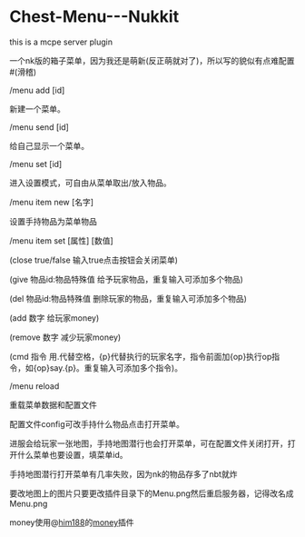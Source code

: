 # Chest-Menu---Nukkit
this is a mcpe server plugin

一个nk版的箱子菜单，因为我还是萌新(反正萌就对了)，所以写的貌似有点难配置#(滑稽)

/menu add [id]

新建一个菜单。

/menu send [id]

给自己显示一个菜单。

/menu set [id]

进入设置模式，可自由从菜单取出/放入物品。

/menu item new [名字]

设置手持物品为菜单物品

/menu item set [属性] [数值]

(close  true/false  输入true点击按钮会关闭菜单)

(give  物品id:物品特殊值  给予玩家物品，重复输入可添加多个物品)

(del  物品id:物品特殊值  删除玩家的物品，重复输入可添加多个物品)

(add  数字  给玩家money)

(remove  数字  减少玩家money)

(cmd  指令  用.代替空格，{p}代替执行的玩家名字，指令前面加{op}执行op指令，如{op}say.{p}。重复输入可添加多个指令)。

/menu reload

重载菜单数据和配置文件

配置文件config可改手持什么物品点击打开菜单。

进服会给玩家一张地图，手持地图潜行也会打开菜单，可在配置文件关闭打开，打开什么菜单也要设置，填菜单id。

手持地图潜行打开菜单有几率失败，因为nk的物品存多了nbt就炸

要改地图上的图片只要更改插件目录下的Menu.png然后重启服务器，记得改名成Menu.png

money使用@<a href = 'https://github.com/Him188'>him188</a>的<a href = 'https://github.com/MamoeTech/Money'>money</a>插件
